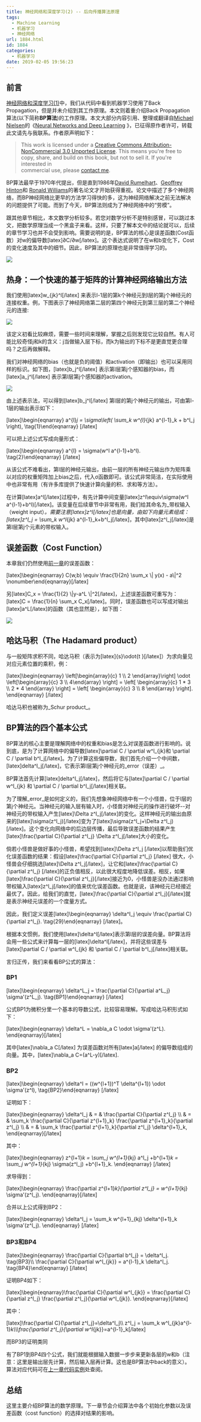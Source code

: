```yaml
---
title: 神经网络和深度学习(2) -- 后向传播算法原理
tags:
  - Machine Learning
  - 机器学习
  - 神经网络
url: 1884.html
id: 1884
categories:
  - 机器学习
date: 2019-02-05 19:56:23
---
```


前言
--

[神经网络和深度学习(1)](http://neuralnetworksanddeeplearning.com/chap1.html)中，我们从代码中看到机器学习使用了Back Propagation，但是并未介绍到其工作原理。本文则着重介绍Back Propagation算法(以下简称**BP算法**)的工作原理。本文大部分内容引用、整理或翻译自[Michael Nielsen](http://michaelnielsen.org/)的《[Neural Networks and Deep Learning](http://neuralnetworksanddeeplearning.com/index.html) 》，已征得原作者许可，转载此文请先与我联系。作者原声明如下：

> This work is licensed under a [Creative Commons Attribution-NonCommercial 3.0 Unported License](http://creativecommons.org/licenses/by-nc/3.0/deed.en_GB). This means you're free to copy, share, and build on this book, but not to sell it. If you're interested in  
> commercial use, please [contact me](mailto:mn@michaelnielsen.org).

BP算法最早于1970年代提出，但是直到1986年[David Rumelhart](http://en.wikipedia.org/wiki/David_Rumelhart)、[Geoffrey Hinton](http://www.cs.toronto.edu/~hinton/)和 [Ronald Williams](http://en.wikipedia.org/wiki/Ronald_J._Williams)的著名论文才开始获得重视。论文中描述了多个神经网络，而BP神经网络比更早的方法学习得快的多，这为神经网络解决之前无法解决的问题提供了可能。而到了今天，BP算法则成为了神经网络中的“劳模”。

跟其他章节相比，本文数学分析较多。若您对数学分析不是特别感冒，可以跳过本文，把数学原理当成一个黑盒子来看。这样，只要了解本文中的结论就可以，后续的章节学习也并不会受到影响。需要说明的是，BP算法的核心是误差函数(Cost函数）对w的偏导数\[latex\]∂C/∂w\[/latex\]。这个表达式说明了在w和b变化下，Cost的变化速度及其中的细节。因此，BP算法的原理也是非常值得学习的。

![](http://pic.l2h.site/Machine-Learning-Book.jpg)

热身：一个快速的基于矩阵的计算神经网络输出方法
-----------------------

我们使用\[latex\]w_{jk}^l\[/latex\] 来表示l-1层的第k个神经元到l层的第j个神经元的连接权重。例，下图表示了神经网络第二层的第四个神经元到第三层的第二个神经元的连接:

![](http://neuralnetworksanddeeplearning.com/images/tikz16.png)

该定义初看比较麻烦，需要一些时间来理解，掌握之后则发现它比较自然。有人可能比较奇怪j和k的含义：j当做输入层下标，而k为输出的下标不是更直觉更合理吗？之后再做解释。

我们对神经网络的bias（也就是负的阈值）和activation（即输出）也可以采用同样的标识。如下图，\[latex\]b_j^l\[/latex\] 表示第l层第j个感知器的bias，而\[latex\]a_j^l\[/latex\] 表示第l层第j个感知器的activation。

![](http://neuralnetworksanddeeplearning.com/images/tikz17.png)

由上述表示法，可以得到\[latex\]b_j^l\[/latex\] 第l层的第j个神经元的输出，可由第l-1层的输出表示如下：

\[latex\]\\begin{eqnarray} a^{l}_j = \\sigma\\left( \\sum_k w^{l}_{jk} a^{l-1}_k + b^l_j \\right), \\tag{1}\\end{eqnarray} \[/latex\]

可以把上述公式写成向量形式：

\[latex\]\\begin{eqnarray} a^{l} = \\sigma(w^l a^{l-1}+b^l). \\tag{2}\\end{eqnarray} \[/latex\]

从该公式不难看出，第l层的神经元输出，由前一层的所有神经元输出作为矩阵乘以对应的权重矩阵加上bias之后，代入σ函数即可。该公式非常简洁，在实际使用中也非常有用（有许多库提供了快速计算向量的积、求和等方法）。

在计算\[latex\]a^l\[/latex\]过程中，有先计算中间变量\[latex\]z^l\\equiv\\sigma(w^l a^{l-1}+b^l)\[/latex\]。该变量在后续章节中非常有用，我们给其命名为_带权输入（weight input）_。需要注意\[latex\]z^l\[/latex\]也是向量，由如下向量元素组成：\[latex\]z^l_j = \\sum_k w^l_{jk} a^{l-1}_k+b^l_j\[/latex\]，其中\[latex\]z^l_j\[/latex\]是第l层第j个元素的带权输入。

误差函数（Cost Function）
-------------------

本章我们仍然使用[前一章](https://www.l2h.site/2019/02/02/machine-learning-neural-network-1/)的误差函数：

\[latex\]\\begin{eqnarray} C(w,b) \\equiv \\frac{1}{2n} \\sum_x \\| y(x) - a\\|^2 \\nonumber\\end{eqnarray}\[/latex\]

另\[latex\]C_x = \\frac{1}{2} \\|y-a^L \\|^2\[/latex\]，上述误差函数可重写为：\[latex\]C = \\frac{1}{n} \\sum_x C_x\[/latex\]。同时，误差函数也可以写成对输出\[latex\]a^L\[/latex\]的函数（其也显然是），如下图：

![](http://neuralnetworksanddeeplearning.com/images/tikz18.png)

哈达马积（The Hadamard product）
--------------------------

与一般矩阵求积不同，哈达马积（表示为\[latex\]{s}\\odot{t }\[/latex\]）为求向量见对应元素位置的乘积，例：

\[latex\]\\begin{eqnarray} \\left\[\\begin{array}{c} 1 \\\ 2 \\end{array}\\right\] \\odot \\left\[\\begin{array}{c} 3 \\\ 4\\end{array} \\right\] = \\left\[ \\begin{array}{c} 1 * 3 \\\ 2 * 4 \\end{array} \\right\] = \\left\[ \\begin{array}{c} 3 \\\ 8 \\end{array} \\right\]. \\end{eqnarray} \[/latex\]

哈达马积也被称为_Schur product_。

BP算法的四个基本公式
-----------

BP算法的核心主要是理解网络中的权重和bias是怎么对误差函数进行影响的。说到底，是为了计算网络中的偏导数\[latex\]\\partial C / \\partial w^l_{jk}和 \\partial C / \\partial b^l_j\[/latex\]。为了计算这些偏导数，我们首先介绍一个中间数，\[latex\]delta^l_j\[/latex\]，它表示第l层第j个神经元的_error（误差）_。

BP算法首先计算\[latex\]delta^l_j\[/latex\]，然后将它与\[latex\]\\partial C / \\partial w^l_{jk} 和 \\partial C / \\partial b^l_j\[/latex\]相关联。

为了理解_error_是如何定义的，我们先想象神经网络中有一个小怪兽，位于l层的第j个神经元。当神经元的输入层有输入时，小怪兽对神经元的操作进行破坏--对神经元的带权输入产生\[latex\]\\Delta z^l_j\[/latex\]的变化。这样神经元的输出由原来的\[latex\]\\sigma(z^l_j)\[/latex\]变为了\[latex\]\\sigma(z^l_j+\\Delta z^l_j)\[/latex\]。这个变化向网络中的后边层传播，最后导致误差函数的结果产生\[latex\]\\frac{\\partial C}{\\partial z^l_j} \\Delta z^l_j\[/latex\]大小的变化。

倘若小怪兽是做好事的小怪兽，希望找到\[latex\]\\Delta z^l_j \[/latex\]以帮助我们优化误差函数的结果：假设\[latex\]\\frac{\\partial C}{\\partial z^l_j} \[/latex\] 很大，小怪兽会仔细挑选\[latex\]\\Delta z^l_j\[/latex\]，让它和\[latex\]\\frac{\\partial C}{\\partial z^l_j} \[/latex\]的正负值相反，以此很大程度地降低误差。相反，如果\[latex\]\\frac{\\partial C}{\\partial z^l_j}\[/latex\]接近为0，小怪兽是没办法通过影响带权输入\[latex\]z^l_j\[/latex\]的值来优化误差函数。也就是说，该神经元已经接近最优了。因此，给我们的直觉，\[latex\]\\frac{\\partial C}{\\partial z^l_j}\[/latex\]就是表示神经元误差的一个度量方式。

因此，我们定义误差\[latex\]\\begin{eqnarray} \\delta^l_j \\equiv \\frac{\\partial C}{\\partial z^l_j}. \\tag{29}\\end{eqnarray} \[/latex\]。

根据本文惯例，我们使用\[latex\]\\delta^l\[/latex\]表示第l层的误差向量。BP算法将会用一些公式来计算每一层的\[latex\]\\delta^l\[/latex\]，并将这些误差与\[latex\]\\partial C / \\partial w^l_{jk} 和 \\partial C / \\partial b^l_j\[/latex\]相关联。

言归正传，我们来看看BP公式的算法：

### BP1

\[latex\]\\begin{eqnarray} \\delta^L_j = \\frac{\\partial C}{\\partial a^L_j} \\sigma'(z^L_j). \\tag{BP1}\\end{eqnarray} \[/latex\]

公式BP1为微积分里一个基本的导数公式，比较容易理解。写成哈达马积形式如下：

\[latex\]\\begin{eqnarray} \\delta^L = \\nabla_a C \\odot \\sigma'(z^L). \\end{eqnarray}\[/latex\]

其中\[latex\]\\nabla_a C\[/latex\] 为误差函数对所有\[latex\]a\[/latex\] 的偏导数组成的向量。其中，\[latex\]\\nabla_a C=(a^L-y)\[/latex\].

### BP2

\[latex\]\\begin{eqnarray} \\delta^l = ((w^{l+1})^T \\delta^{l+1}) \\odot \\sigma'(z^l), \\tag{BP2}\\end{eqnarray} \[/latex\]

证明如下：

\[latex\]\\begin{eqnarray} \\delta^l_j & = & \\frac{\\partial C}{\\partial z^l_j} \\\ & = & \\sum_k \\frac{\\partial C}{\\partial z^{l+1}_k} \\frac{\\partial z^{l+1}_k}{\\partial z^l_j} \\\ & = & \\sum_k \\frac{\\partial z^{l+1}_k}{\\partial z^l_j} \\delta^{l+1}_k, \\end{eqnarray}\[/latex\]

其中：

\[latex\]\\begin{eqnarray} z^{l+1}_k = \\sum_j w^{l+1}_{kj} a^l_j +b^{l+1}_k = \\sum_j w^{l+1}_{kj} \\sigma(z^l_j) +b^{l+1}_k. \\end{eqnarray} \[/latex\]

求导得到：

\[latex\]\\begin{eqnarray} \\frac{\\partial z^{l+1}_k}{\\partial z^l_j} = w^{l+1}_{kj} \\sigma'(z^l_j). \\end{eqnarray}\[/latex\]

合并以上公式得到BP2：

\[latex\]\\begin{eqnarray} \\delta^l_j = \\sum_k w^{l+1}_{kj} \\delta^{l+1}_k \\sigma'(z^l_j). \\end{eqnarray} \[/latex\]

### BP3和BP4

\[latex\]\\begin{eqnarray} \\frac{\\partial C}{\\partial b^l_j} = \\delta^l_j. \\tag{BP3}\\\ \\frac{\\partial C}{\\partial w^l_{jk}} = a^{l-1}_k \\delta^l_j. \\tag{BP4}\\end{eqnarray} \[/latex\]

证明BP4如下：

\[latex\]\\begin{eqnarray}\\frac{\\partial C}{\\partial w^l_{jk}} = \\frac{\\partial C}{\\partial z^l_j} \\frac{\\partial z^l_j}{\\partial w^l_{jk}}. \\end{eqnarray}\[/latex\]

其中：

\[latex\]\\frac{\\partial C}{\\partial z^l_j}=\\delta^l_j\\\ z^l_j = \\sum_k w^l_{jk}a^{l-1}_k\\\\\frac{\\partial z^l_j}{\\partial w^l_{jk}}=a^{l-1}_k\[/latex\]

而BP3的证明类同

有了BP1到BP4四个公式，我们就能根据输入数据一步步来更新各层的w和b（注意：这里是输出层先计算，然后输入层再计算。这也是BP算法中back的意义）。算法对应代码可在[上一章代码实例](https://www.l2h.site/2019/02/02/machine-learning-neural-network-1/#i-7)处查阅。

总结
--

这里主要介绍BP算法的数学原理。下一章节会介绍算法中各个初始化参数以及误差函数（cost function）的选择对结果的影响。